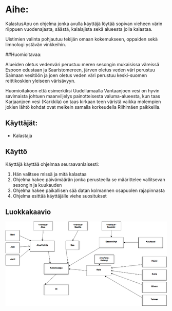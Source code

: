 # Aihe:

KalastusApu on ohjelma jonka avulla käyttäjä löytää sopivan vieheen värin riippuen
vuodenajasta, säästä, kalalajista sekä alueesta jolla kalastaa.

Uistimien valinta pohjautuu tekijän omaan kokemukseen, oppaiden sekä limnologi ystävän vinkkeihin.

##Huomioitavaa:

Alueiden oletus vedenväri perustuu meren sesongin mukaisissa väreissä Espoon edustaan ja Saaristomereen, järven oletus veden väri perustuu Saimaan vesitöön ja joen oletus veden väri perustuu keski-suomen reittikoskien yleiseen värisävyyn.

Huomioitakoon että esimerkiksi Uudellamaalla Vantaanjoen vesi on hyvin savimaista johtuen maanviljelys painotteisesta valuma-alueesta, kun taas Karjaanjoen vesi (Karkkila) on taas kirkaan teen väristä vaikka molempien jokien lähtö kohdat ovat melkein samalla korkeudella Riihimäen paikkeilla.

## Käyttäjät:
* Kalastaja

## Käyttö

Käyttäjä käyttää ohjelmaa seuraavanlaisesti:

1. Hän valitsee missä ja mitä kalastaa
2. Ohjelma hakee päivämäärän jonka perusteella se määrittelee vallitsevan sesongin ja kuukauden
3. Ohjelma hakee paikallisen sää datan kolmannen osapuolen rajapinnasta
4. Ohjelma esittää käyttäjälle viehe suositukset

## Luokkakaavio


![Luokkakaavio päivitetty](https://github.com/mikkovalla/KalastusApu/blob/master/dokumentaatio/kalastusApu_luokkakaavio2.png "Luokkakaavio päivitetty")
